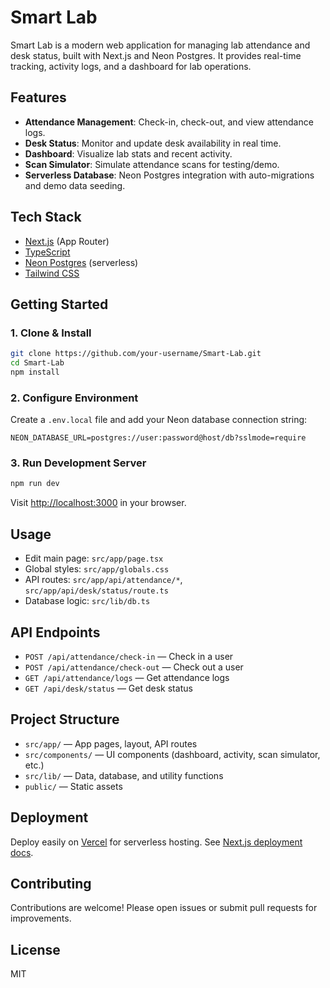 
# Smart Lab

Smart Lab is a modern web application for managing lab attendance and desk status, built with Next.js and Neon Postgres. It provides real-time tracking, activity logs, and a dashboard for lab operations.

## Features

- **Attendance Management**: Check-in, check-out, and view attendance logs.
- **Desk Status**: Monitor and update desk availability in real time.
- **Dashboard**: Visualize lab stats and recent activity.
- **Scan Simulator**: Simulate attendance scans for testing/demo.
- **Serverless Database**: Neon Postgres integration with auto-migrations and demo data seeding.

## Tech Stack

- [Next.js](https://nextjs.org) (App Router)
- [TypeScript](https://www.typescriptlang.org/)
- [Neon Postgres](https://neon.tech/) (serverless)
- [Tailwind CSS](https://tailwindcss.com/)

## Getting Started

### 1. Clone & Install

```bash
git clone https://github.com/your-username/Smart-Lab.git
cd Smart-Lab
npm install
```

### 2. Configure Environment

Create a `.env.local` file and add your Neon database connection string:

```
NEON_DATABASE_URL=postgres://user:password@host/db?sslmode=require
```

### 3. Run Development Server

```bash
npm run dev
```

Visit [http://localhost:3000](http://localhost:3000) in your browser.

## Usage

- Edit main page: `src/app/page.tsx`
- Global styles: `src/app/globals.css`
- API routes: `src/app/api/attendance/*`, `src/app/api/desk/status/route.ts`
- Database logic: `src/lib/db.ts`

## API Endpoints

- `POST /api/attendance/check-in` — Check in a user
- `POST /api/attendance/check-out` — Check out a user
- `GET /api/attendance/logs` — Get attendance logs
- `GET /api/desk/status` — Get desk status

## Project Structure

- `src/app/` — App pages, layout, API routes
- `src/components/` — UI components (dashboard, activity, scan simulator, etc.)
- `src/lib/` — Data, database, and utility functions
- `public/` — Static assets

## Deployment

Deploy easily on [Vercel](https://vercel.com/) for serverless hosting. See [Next.js deployment docs](https://nextjs.org/docs/app/building-your-application/deploying).

## Contributing

Contributions are welcome! Please open issues or submit pull requests for improvements.

## License

MIT

